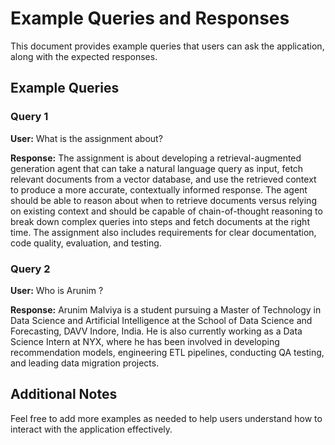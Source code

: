 # Example Queries and Responses

This document provides example queries that users can ask the application, along with the expected responses.

## Example Queries

### Query 1
**User:** What is the assignment about?

**Response:** The assignment is about developing a retrieval-augmented generation agent that can take a natural language query as input, fetch relevant documents from a vector database, and use the retrieved context to produce a more accurate, contextually informed response. The agent should be able to reason about when to retrieve documents versus relying on existing context and should be capable of chain-of-thought reasoning to break down complex queries into steps and fetch documents at the right time. The assignment also includes requirements for clear documentation, code quality, evaluation, and testing.

### Query 2
**User:** Who is Arunim ?

**Response:** Arunim Malviya is a student pursuing a Master of Technology in Data Science and Artificial Intelligence at the School of Data Science and Forecasting, DAVV Indore, India. He is also currently working as a Data Science Intern at NYX, where he has been involved in developing recommendation models, engineering ETL pipelines, conducting QA testing, and leading data migration projects.


## Additional Notes
Feel free to add more examples as needed to help users understand how to interact with the application effectively.
